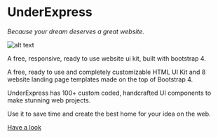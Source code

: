 # UnderExpress #

_Because your dream deserves a great website._

![alt text](https://underexpress.com/assets/img/ue/header_image.jpg)

A free, responsive, ready to use website ui kit, built with bootstrap 4.

A free, ready to use and completely customizable HTML UI Kit and 8 website landing page templates made on the top of Bootstrap 4. 

UnderExpress has 100+ custom coded, handcrafted UI components to make stunning web projects. 

Use it to save time and create the best home for your idea on the web.

[Have a look](https://underexpress.com/free-website-kit)
